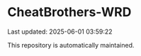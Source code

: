 # CheatBrothers-WRD

Last updated: 2025-06-01 03:59:22

This repository is automatically maintained.
